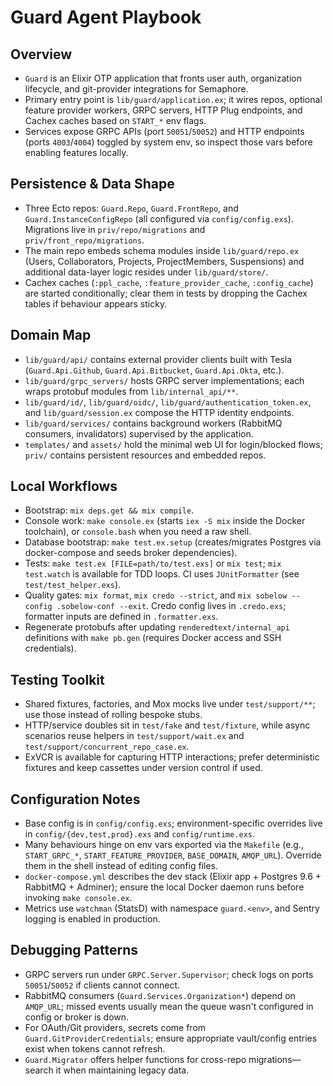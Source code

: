 # Guard Agent Playbook

## Overview
- `Guard` is an Elixir OTP application that fronts user auth, organization lifecycle, and git-provider integrations for Semaphore.
- Primary entry point is `lib/guard/application.ex`; it wires repos, optional feature provider workers, GRPC servers, HTTP Plug endpoints, and Cachex caches based on `START_*` env flags.
- Services expose GRPC APIs (port `50051`/`50052`) and HTTP endpoints (ports `4003`/`4004`) toggled by system env, so inspect those vars before enabling features locally.

## Persistence & Data Shape
- Three Ecto repos: `Guard.Repo`, `Guard.FrontRepo`, and `Guard.InstanceConfigRepo` (all configured via `config/config.exs`). Migrations live in `priv/repo/migrations` and `priv/front_repo/migrations`.
- The main repo embeds schema modules inside `lib/guard/repo.ex` (Users, Collaborators, Projects, ProjectMembers, Suspensions) and additional data-layer logic resides under `lib/guard/store/`.
- Cachex caches (`:ppl_cache`, `:feature_provider_cache`, `:config_cache`) are started conditionally; clear them in tests by dropping the Cachex tables if behaviour appears sticky.

## Domain Map
- `lib/guard/api/` contains external provider clients built with Tesla (`Guard.Api.Github`, `Guard.Api.Bitbucket`, `Guard.Api.Okta`, etc.).
- `lib/guard/grpc_servers/` hosts GRPC server implementations; each wraps protobuf modules from `lib/internal_api/**`.
- `lib/guard/id/`, `lib/guard/oidc/`, `lib/guard/authentication_token.ex`, and `lib/guard/session.ex` compose the HTTP identity endpoints.
- `lib/guard/services/` contains background workers (RabbitMQ consumers, invalidators) supervised by the application.
- `templates/` and `assets/` hold the minimal web UI for login/blocked flows; `priv/` contains persistent resources and embedded repos.

## Local Workflows
- Bootstrap: `mix deps.get && mix compile`.
- Console work: `make console.ex` (starts `iex -S mix` inside the Docker toolchain), or `console.bash` when you need a raw shell.
- Database bootstrap: `make test.ex.setup` (creates/migrates Postgres via docker-compose and seeds broker dependencies).
- Tests: `make test.ex [FILE=path/to/test.exs]` or `mix test`; `mix test.watch` is available for TDD loops. CI uses `JUnitFormatter` (see `test/test_helper.exs`).
- Quality gates: `mix format`, `mix credo --strict`, and `mix sobelow --config .sobelow-conf --exit`. Credo config lives in `.credo.exs`; formatter inputs are defined in `.formatter.exs`.
- Regenerate protobufs after updating `renderedtext/internal_api` definitions with `make pb.gen` (requires Docker access and SSH credentials).

## Testing Toolkit
- Shared fixtures, factories, and Mox mocks live under `test/support/**`; use those instead of rolling bespoke stubs.
- HTTP/service doubles sit in `test/fake` and `test/fixture`, while async scenarios reuse helpers in `test/support/wait.ex` and `test/support/concurrent_repo_case.ex`.
- ExVCR is available for capturing HTTP interactions; prefer deterministic fixtures and keep cassettes under version control if used.

## Configuration Notes
- Base config is in `config/config.exs`; environment-specific overrides live in `config/{dev,test,prod}.exs` and `config/runtime.exs`.
- Many behaviours hinge on env vars exported via the `Makefile` (e.g., `START_GRPC_*`, `START_FEATURE_PROVIDER`, `BASE_DOMAIN`, `AMQP_URL`). Override them in the shell instead of editing config files.
- `docker-compose.yml` describes the dev stack (Elixir app + Postgres 9.6 + RabbitMQ + Adminer); ensure the local Docker daemon runs before invoking `make console.ex`.
- Metrics use `watchman` (StatsD) with namespace `guard.<env>`, and Sentry logging is enabled in production.

## Debugging Patterns
- GRPC servers run under `GRPC.Server.Supervisor`; check logs on ports `50051`/`50052` if clients cannot connect.
- RabbitMQ consumers (`Guard.Services.Organization*`) depend on `AMQP_URL`; missed events usually mean the queue wasn't configured in config or broker is down.
- For OAuth/Git providers, secrets come from `Guard.GitProviderCredentials`; ensure appropriate vault/config entries exist when tokens cannot refresh.
- `Guard.Migrator` offers helper functions for cross-repo migrations—search it when maintaining legacy data.
